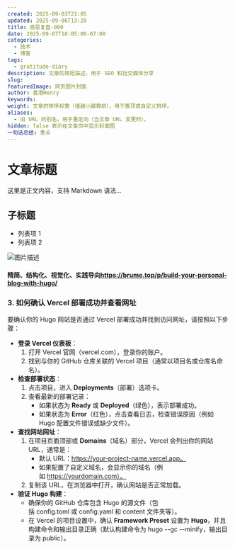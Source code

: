 ```yaml
---
created: 2025-09-03T21:05
updated: 2025-09-06T13:28
title: 感恩复盘-000
date: 2025-09-07T18:05:00-07:00
categories:
  - 技术
  - 博客
tags:
  - gratitude-diary
description: 文章的简短描述，用于 SEO 和社交媒体分享
slug:
featuredImage: 网页图片封面
author: 香港Henry
keywords:
weight: 文章的排序权重（值越小越靠前），用于置顶或自定义排序。
aliases:
  - 旧 URL 的别名，用于重定向（当文章 URL 变更时）。
hidden: false 表示在文章页中显示封面图
一句话总结: 重点
---
```

# 文章标题

这里是正文内容，支持 Markdown 语法...

## 子标题

- 列表项 1
- 列表项 2

![图片描述](2025-09-03-关键词.avif)

#### **精简、结构化、视觉化、实践导向**https://brume.top/p/build-your-personal-blog-with-hugo/

### 3. **如何确认 Vercel 部署成功并查看网址**

要确认你的 Hugo 网站是否通过 Vercel 部署成功并找到访问网址，请按照以下步骤：

- **登录 Vercel 仪表板**：
  1. 打开 Vercel 官网（vercel.com），登录你的账户。
  2. 找到与你的 GitHub 仓库关联的 Vercel 项目（通常以项目名或仓库名命名）。
- **检查部署状态**：
  1. 点击项目，进入 **Deployments**（部署）选项卡。
  2. 查看最新的部署记录：
     - 如果状态为 **Ready** 或 **Deployed**（绿色），表示部署成功。
     - 如果状态为 **Error**（红色），点击查看日志，检查错误原因（例如 Hugo 配置文件错误或缺少文件）。
- **查找网站网址**：
  1. 在项目页面顶部或 **Domains**（域名）部分，Vercel 会列出你的网站 URL，通常是：
     - 默认 URL：https://your-project-name.vercel.app。
     - 如果配置了自定义域名，会显示你的域名（例如 https://yourdomain.com）。
  2. 复制该 URL，在浏览器中打开，确认网站是否正常加载。
- **验证 Hugo 构建**：
  - 确保你的 GitHub 仓库包含 Hugo 的源文件（包括 config.toml 或 config.yaml 和 content 文件夹等）。
  - 在 Vercel 的项目设置中，确认 **Framework Preset** 设置为 **Hugo**，并且构建命令和输出目录正确（默认构建命令为 hugo --gc --minify，输出目录为 public）。

